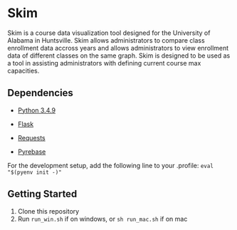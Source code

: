 # Skim
Skim is a course data visualization tool designed for the University of Alabama in Huntsville. Skim allows administrators to compare class enrollment data accross years and allows administrators to view enrollment data of different classes on the same graph. Skim is designed to be used as a tool in assisting administrators with defining current course max capacities. 

## Dependencies
-  [Python 3.4.9](https://www.python.org/downloads/)

-  [Flask](https://github.com/pallets/flask)

-  [Requests](https://github.com/requests/requests)

-  [Pyrebase](https://github.com/thisbejim/Pyrebase)

For the development setup, add the following line to your .profile:
`eval "$(pyenv init -)" `

## Getting Started
1. Clone this repository
2. Run `run_win.sh` if on windows, or `sh run_mac.sh` if on mac
